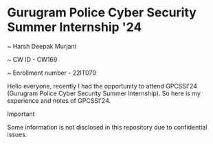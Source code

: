 # Gurugram Police Cyber Security Summer Internship '24
~ Harsh Deepak Murjani

~ CW ID - CW169

~ Enrollment number - 22IT079

Hello everyone, recently I had the opportunity to attend GPCSSI'24 (Gurugram Police Cyber Security Summer Internship). So here is my experience and notes of GPCSSI'24.

> [!IMPORTANT]
> Some information is not disclosed in this repository due to confidential issues.
